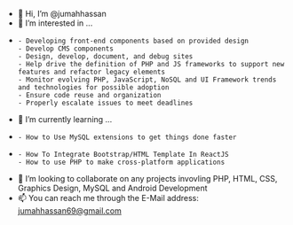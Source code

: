- 👋 Hi, I’m @jumahhassan
- 👀 I’m interested in ...
-     - Developing front-end components based on provided design
      - Develop CMS components
      - Design, develop, document, and debug sites
      - Help drive the definition of PHP and JS frameworks to support new features and refactor legacy elements
      - Monitor evolving PHP, JavaScript, NoSQL and UI Framework trends and technologies for possible adoption
      - Ensure code reuse and organization
      - Properly escalate issues to meet deadlines
- 🌱 I’m currently learning ...
-     - How to Use MySQL extensions to get things done faster
-     - How To Integrate Bootstrap/HTML Template In ReactJS
      - How to use PHP to make cross-platform applications
- 💞️ I’m looking to collaborate on any projects invovling PHP, HTML, CSS, Graphics Design, MySQL and Android Development
- 📫 You can reach me through the E-Mail address: jumahhassan69@gmail.com


